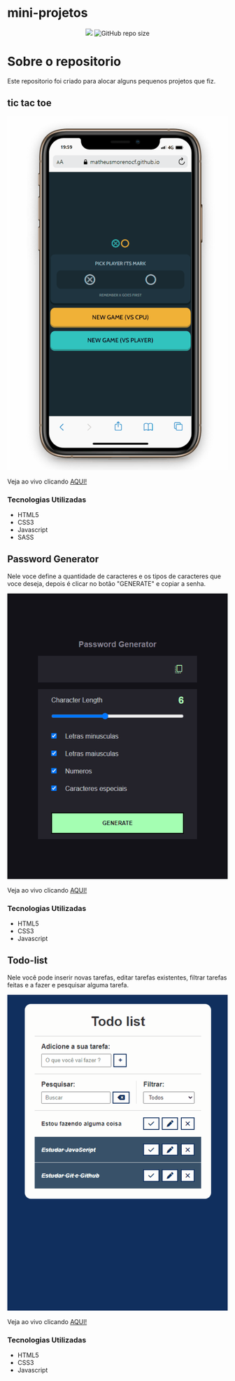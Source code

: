 # mini-projetos

<div align="center"><img src="https://img.shields.io/github/license/matheusmorenocf/mini-projetos?style=plastic"> <img alt="GitHub repo size" src="https://img.shields.io/github/repo-size/matheusmorenocf/mini-projetos?style=plastic"></div>

# Sobre o repositorio

Este repositorio foi criado para alocar alguns pequenos projetos que fiz.

## tic tac toe

<div style="text-align: center;"><img src="https://github.com/matheusmorenocf/mini-projetos/blob/main/assets/tic-tac-toe-mobilie.gif"></div>

Veja ao vivo clicando <a href="https://matheusmorenocf.github.io/mini-projetos/tic-tac-toe/index.html" target="_blank">AQUI!</a>

### Tecnologias Utilizadas
- HTML5
- CSS3
- Javascript
- SASS

## Password Generator

Nele voce define a quantidade de caracteres e os tipos de caracteres que voce deseja, depois é clicar no botão "GENERATE" e copiar a senha.

<div align="center"><img src="https://github.com/matheusmorenocf/mini-projetos/blob/main/assets/password-generador.gif"></div>

Veja ao vivo clicando <a href="https://matheusmorenocf.github.io/mini-projetos/password-generator/index.html" target="_blank">AQUI!</a>

### Tecnologias Utilizadas
- HTML5
- CSS3
- Javascript

## Todo-list

Nele você pode inserir novas tarefas, editar tarefas existentes, filtrar tarefas feitas e a fazer e pesquisar alguma tarefa.

<div align="center"><img src="https://github.com/matheusmorenocf/mini-projetos/blob/main/assets/todo-list.gif"></div>

Veja ao vivo clicando <a href="https://matheusmorenocf.github.io/mini-projetos/todo-list-2/index.html" target="_blank">AQUI!</a>

### Tecnologias Utilizadas
- HTML5
- CSS3
- Javascript
